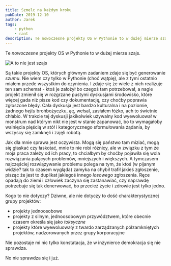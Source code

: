 ```yaml
---
title: Szmelc na każdym kroku
pubDate: 2019-12-10
author: Jarek
tags:
    - python
    - rant
description: Te nowoczesne projekty OS w Pythonie to w dużej mierze szajs.
---
```


Te _nowoczesne_ projekty OS w Pythonie to w dużej mierze szajs.

![A to nie jest szajs](https://i.imgur.com/gGjyv6Sh.jpg)

Są takie projekty OS, których głównym zadaniem zdaje się być generowanie _szumu_. Nie wiem czy tylko w Pythonie (choć wątpię), ale z tymi ostatnio miałem przede wszystkim do czynienia. I zdaje się że wiele z nich realizuje ten sam schemat - ktoś je założył bo czegoś tam potrzebował, a nagle projekt zmienił się w rozgrzane pustymi dyskusjami środowisko, które więcej gada niż pisze kod czy dokumentację, czy choćby poprawia zgłoszone błędy. Cała dyskusja jest bardzo kulturalna i na poziomie, żadnego _hejtu_ brońbożyczku, ąę, wełsal, zasłałem łóżko, ach to świetnie chłabio. W trakcie tej dyskusji jakikolwiek używalny kod wyewoluował w monstrum nad którym nikt nie jest w stanie zapanować, bo to wymagałoby walnięcia pięścią w stół i kategorycznego sformułowania żądania, by wszyscy się zamknęli i zajęli robotą.

Jak dla mnie sprawa jest oczywista. Mogą się państwo tam miziać, mogą się głaskać czy łaskotać, mnie to nie robi różnicy, ale w związku z tym że moja praca zależy od ich pracy, to chciałbym by choćby pojawiła się wola rozwiązania palących problemów, mniejszych i większych. A tymczasem najczęściej rozwiązywanie problemu polega na tym, że ktoś (w pijanym widzie? tak to czasem wygląda) zamyka na chybił trafił jakieś zgłoszenie, pisząc że jest to duplikat jakiegoś innego _losowego_ zgłoszenia. Ręce opadają do ziemi i człowiek zaczyna się zastanawiać, czy naprawdę potrzebuje się tak denerwować, bo przecież życie i zdrowie jest tylko jedno.

Kogo to nie dotyczy? Dziwne, ale nie dotyczy to dość charakterystycznej grupy projektów:

-   projekty jednoosobowe
-   projekty z silnym, jednoosobowym przywództwem, które obecnie czasem określa się jako _toksyczne_
-   projekty które wyewoluowały z twardo zarządzanych półzamkniętych projektów, nadzorowanych przez grupy korporacyjne

Nie pozostaje mi nic tylko konstatacja, że w inżynierce demokracja się nie sprawdza.

No nie sprawdza się i już.
